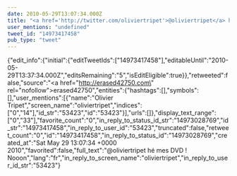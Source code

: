 ```yaml
---
date: 2010-05-29T13:07:34.000Z
title: "<a href='http://twitter.com/oliviertripet'>@oliviertripet</a> hé mes DVD ! Nooon″"
user_mentions: "undefined"
tweet_id: "14973417458"
pub_type: "tweet"
---
```

{"edit_info":{"initial":{"editTweetIds":["14973417458"],"editableUntil":"2010-05-29T13:37:34.000Z","editsRemaining":"5","isEditEligible":true}},"retweeted":false,"source":"<a href=\"http://erased42750.com\" rel=\"nofollow\">erased42750</a>","entities":{"hashtags":[],"symbols":[],"user_mentions":[{"name":"Olivier Tripet","screen_name":"oliviertripet","indices":["0","14"],"id_str":"53423","id":"53423"}],"urls":[]},"display_text_range":["0","33"],"favorite_count":"0","in_reply_to_status_id_str":"14973028769","id_str":"14973417458","in_reply_to_user_id":"53423","truncated":false,"retweet_count":"0","id":"14973417458","in_reply_to_status_id":"14973028769","created_at":"Sat May 29 13:07:34 +0000 2010","favorited":false,"full_text":"@oliviertripet hé mes DVD ! Nooon","lang":"fr","in_reply_to_screen_name":"oliviertripet","in_reply_to_user_id_str":"53423"}
